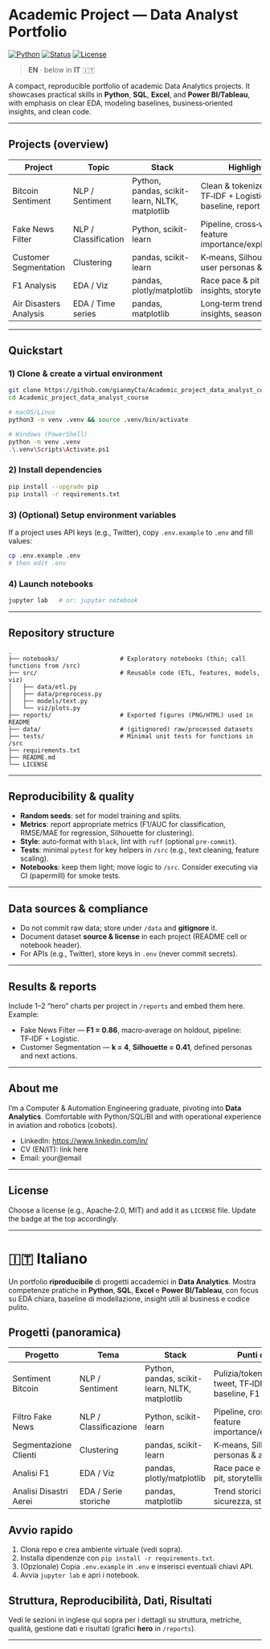 
# Academic Project — Data Analyst Portfolio

[![Python](https://img.shields.io/badge/Python-3.10%2B-informational)]()
[![Status](https://img.shields.io/badge/Reproducible-Yes-brightgreen)]()
[![License](https://img.shields.io/badge/License-Choose-blue)]()

> **EN** · below in **IT** 🇮🇹

A compact, reproducible portfolio of academic Data Analytics projects. It showcases practical skills in **Python**, **SQL**, **Excel**, and **Power BI/Tableau**, with emphasis on clear EDA, modeling baselines, business‑oriented insights, and clean code.

---

## Projects (overview)

| Project | Topic | Stack | Highlights | Notebook |
|---|---|---|---|---|
| Bitcoin Sentiment | NLP / Sentiment | Python, pandas, scikit-learn, NLTK, matplotlib | Clean & tokenize tweets, TF‑IDF + Logistic baseline, report F1 | `notebooks/bitcoin_sentiment.ipynb` |
| Fake News Filter | NLP / Classification | Python, scikit-learn | Pipeline, cross‑val, feature importance/explainability | `notebooks/filtro_fake_news.ipynb` |
| Customer Segmentation | Clustering | pandas, scikit-learn | K‑means, Silhouette, user personas & actions | `notebooks/segmentazione_clienti.ipynb` |
| F1 Analysis | EDA / Viz | pandas, plotly/matplotlib | Race pace & pit strategy insights, storytelling | `notebooks/progetto_analisi_f1.ipynb` |
| Air Disasters Analysis | EDA / Time series | pandas, matplotlib | Long‑term trends, safety insights, seasonality | `notebooks/analisi_disastri_aerei.ipynb` |

---

## Quickstart

### 1) Clone & create a virtual environment
```bash
git clone https://github.com/gianmyCta/Academic_project_data_analyst_course.git
cd Academic_project_data_analyst_course

# macOS/Linux
python3 -m venv .venv && source .venv/bin/activate

# Windows (PowerShell)
python -m venv .venv
.\.venv\Scripts\Activate.ps1
```

### 2) Install dependencies
```bash
pip install --upgrade pip
pip install -r requirements.txt
```

### 3) (Optional) Setup environment variables
If a project uses API keys (e.g., Twitter), copy `.env.example` to `.env` and fill values:
```bash
cp .env.example .env
# then edit .env
```

### 4) Launch notebooks
```bash
jupyter lab   # or: jupyter notebook
```

---

## Repository structure
```
.
├── notebooks/                 # Exploratory notebooks (thin; call functions from /src)
├── src/                       # Reusable code (ETL, features, models, viz)
│   ├── data/etl.py
│   ├── data/preprocess.py
│   ├── models/text.py
│   └── viz/plots.py
├── reports/                   # Exported figures (PNG/HTML) used in README
├── data/                      # (gitignored) raw/processed datasets
├── tests/                     # Minimal unit tests for functions in /src
├── requirements.txt
├── README.md
└── LICENSE
```

---

## Reproducibility & quality

- **Random seeds**: set for model training and splits.
- **Metrics**: report appropriate metrics (F1/AUC for classification, RMSE/MAE for regression, Silhouette for clustering).
- **Style**: auto‑format with `black`, lint with `ruff` (optional `pre-commit`).
- **Tests**: minimal `pytest` for key helpers in `/src` (e.g., text cleaning, feature scaling).
- **Notebooks**: keep them light; move logic to `/src`. Consider executing via CI (papermill) for smoke tests.

---

## Data sources & compliance

- Do not commit raw data; store under `/data` and **gitignore** it.
- Document dataset **source & license** in each project (README cell or notebook header).
- For APIs (e.g., Twitter), store keys in `.env` (never commit secrets).

---

## Results & reports

Include 1–2 “hero” charts per project in `/reports` and embed them here. Example:

- Fake News Filter — **F1 = 0.86**, macro‑average on holdout, pipeline: TF‑IDF + Logistic.
- Customer Segmentation — **k = 4**, **Silhouette = 0.41**, defined personas and next actions.

---

## About me

I’m a Computer & Automation Engineering graduate, pivoting into **Data Analytics**. Comfortable with Python/SQL/BI and with operational experience in aviation and robotics (cobots).
- LinkedIn: https://www.linkedin.com/in/<your-link>
- CV (EN/IT): link here
- Email: your@email

---

## License

Choose a license (e.g., Apache‑2.0, MIT) and add it as `LICENSE` file. Update the badge at the top accordingly.

---

# 🇮🇹 Italiano

Un portfolio **riproducibile** di progetti accademici in **Data Analytics**. Mostra competenze pratiche in **Python**, **SQL**, **Excel** e **Power BI/Tableau**, con focus su EDA chiara, baseline di modellazione, insight utili al business e codice pulito.

## Progetti (panoramica)

| Progetto | Tema | Stack | Punti chiave | Notebook |
|---|---|---|---|---|
| Sentiment Bitcoin | NLP / Sentiment | Python, pandas, scikit-learn, NLTK, matplotlib | Pulizia/tokenizzazione tweet, TF‑IDF + Logistic baseline, F1 | `notebooks/bitcoin_sentiment.ipynb` |
| Filtro Fake News | NLP / Classificazione | Python, scikit-learn | Pipeline, cross‑val, feature importance/explainability | `notebooks/filtro_fake_news.ipynb` |
| Segmentazione Clienti | Clustering | pandas, scikit-learn | K‑means, Silhouette, personas & azioni | `notebooks/segmentazione_clienti.ipynb` |
| Analisi F1 | EDA / Viz | pandas, plotly/matplotlib | Race pace e strategie pit, storytelling | `notebooks/progetto_analisi_f1.ipynb` |
| Analisi Disastri Aerei | EDA / Serie storiche | pandas, matplotlib | Trend storici, insight sicurezza, stagionalità | `notebooks/analisi_disastri_aerei.ipynb` |

## Avvio rapido

1. Clona repo e crea ambiente virtuale (vedi sopra).
2. Installa dipendenze con `pip install -r requirements.txt`.
3. (Opzionale) Copia `.env.example` in `.env` e inserisci eventuali chiavi API.
4. Avvia `jupyter lab` e apri i notebook.

## Struttura, Reproducibilità, Dati, Risultati

Vedi le sezioni in inglese qui sopra per i dettagli su struttura, metriche, qualità, gestione dati e risultati (grafici **hero** in `/reports`).

---


